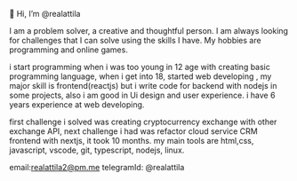 👋 Hi, I’m @realattila

I am a problem solver, a creative and thoughtful person. I am always looking for challenges that I can solve using the skills I have. My hobbies are programming and online games.

i start programming when i was too young in 12 age with creating basic programming language, when i get into 18, started web developing , my major skill is frontend(reactjs)  but i write code for backend with nodejs in some projects, also i am good in Ui design and user experience. i  have 6 years experience at web developing. 

first challenge i solved was creating cryptocurrency exchange with other exchange API, next challenge i had was refactor cloud service CRM frontend with nextjs, it took 10 months.
my main tools are html,css, javascript, vscode, git, typescript, nodejs, linux.

email:realattila2@pm.me
telegramId: @realattila

<!---
realattila/realattila is a ✨ special ✨ repository because its `README.md` (this file) appears on your GitHub profile.
You can click the Preview link to take a look at your changes.
--->
